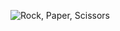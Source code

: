 
![Rock, Paper, Scissors](https://github.com/CleoBrown/rock_paper_scissors_python/blob/main/rps_homepage.png)
